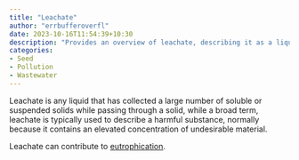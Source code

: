 ```yaml
---
title: "Leachate"
author: "errbufferoverfl"
date: 2023-10-16T11:54:39+10:30
description: "Provides an overview of leachate, describing it as a liquid that accumulates harmful substances while passing through solids, often containing high concentrations of undesirable materials."
categories:
- Seed
- Pollution
- Wastewater
---
```


Leachate is any liquid that has collected a large number of soluble or suspended solids while passing through a solid, while a broad term, leachate is typically used to describe a harmful substance, normally because it contains an elevated concentration of undesirable material.

Leachate can contribute to [eutrophication](eutrophication.md).
